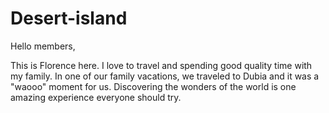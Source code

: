 # Desert-island
Hello members,

This is Florence here. I love to travel and spending good quality time with my family. In one of our family vacations, we traveled to Dubia and it was a "waooo" moment for us. Discovering the wonders of the world is one amazing experience everyone should try.  
